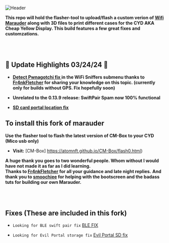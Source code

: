 ![Header](Images/mainheader.png)
<br>



  <b>This repo will hold the flasher-tool to upload/flash a custom verion of <a href=hhttps://github.com/justcallmekoko/ESP32Marauder/wiki/about>Wifi Marauder</a> along with 3D files to print different cases for the CYD AKA Cheap Yellow Display. This build features a few great fixes and customzations.</b> 
  
  
  <br>
  <br>
  
  ## 🌟 Update Highlights 03/24/24 🌟
- **<a href=https://github.com/Fr4nkFletcher/ESP32-Marauder-Cheap-Yellow-Display/blob/master/screenshots/pwn2.jpg>Detect Pwnagotchi fix </a> in the WiFi Sniffers submenu thanks to <a href=https://github.com/Fr4nkFletcher>Fr4nkFletcher</a> for sharing your knowledge on this topic. (currently only for builds without GPS. Fix hopefully soon)**

- **Unrelated to the 0.13.9 release: SwiftPair Spam now 100% functional**

 - **<a href=https://github.com/ATOMNFT/CYD-ESP32Marauder/tree/master/Evil%20Portal%20Stuff>SD card portal location fix </a>**
 

 
  
  ## To install this fork of marauder
  <b>Use the flasher tool to flash the latest version of CM-Box to your CYD (Mico usb only)</b>
  
  - **Visit:** [CM-Box] https://atomnft.github.io/CM-Box/flash0.html)
  
  
  <b>A huge thank you goes to two wonderful people. Whom without I would have not made it as far as I  did learning.</b> <br>
  <b>Thanks to <a href=https://github.com/Fr4nkFletcher>Fr4nkFletcher</a> for all your guidance and late night replies.</b>
  <b>And thank you to <a href=https://github.com/smoochiee>smoochiee</a> for helping with the bootscreen and the badass tuts for building our own Marauder.</b><br>
  
  
  <br>
  <br>
  
  
  ## Fixes (These are included in this fork)
  
  - `Looking for BLE swift pair fix` [BLE FIX](https://github.com/ATOMNFT/CYD-ESP32Marauder/tree/master/BLE%20Swiftpair%20Fix)

 - `Looking for Evil Portal storage fix` [Evil Portal SD fix](https://github.com/ATOMNFT/CYD-ESP32Marauder/tree/master/Evil%20Portal%20Stuff)

 




  
  
  